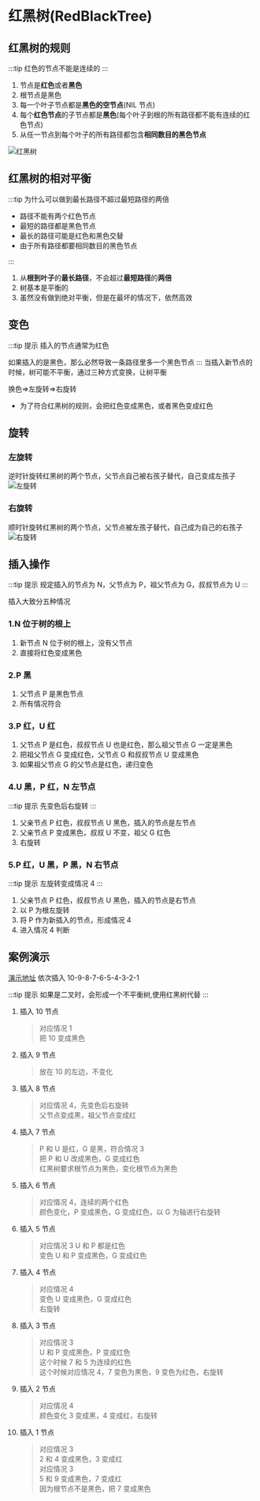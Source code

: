 # 红黑树(RedBlackTree)

## 红黑树的规则

:::tip
红色的节点不能是连续的
:::

1. 节点是**红色**或者**黑色**
2. 根节点是黑色
3. 每一个叶子节点都是**黑色的空节点**(NIL 节点)
4. 每个**红色节点**的子节点都是**黑色**(每个叶子到根的所有路径都不能有连续的红色节点)
5. 从任一节点到每个叶子的所有路径都包含**相同数目的黑色节点**

![红黑树](./red_black_tree_demo.jpg)

## 红黑树的相对平衡

:::tip 为什么可以做到最长路径不超过最短路径的两倍

- 路径不能有两个红色节点
- 最短的路径都是黑色节点
- 最长的路径可能是红色和黑色交替
- 由于所有路径都要相同数目的黑色节点

:::

1. 从**根到叶子**的**最长路径**，不会超过**最短路径**的**两倍**
2. 树基本是平衡的
3. 虽然没有做到绝对平衡，但是在最坏的情况下，依然高效

## 变色

:::tip 提示
插入的节点通常为红色

如果插入的是黑色，那么必然导致一条路径里多一个黑色节点
:::
当插入新节点的时候，树可能不平衡，通过三种方式变换，让树平衡

换色=>左旋转=>右旋转

- 为了符合红黑树的规则，会把红色变成黑色，或者黑色变成红色

## 旋转

### 左旋转

逆时针旋转红黑树的两个节点，父节点自己被右孩子替代，自己变成左孩子
![左旋转](./left.png)

### 右旋转

顺时针旋转红黑树的两个节点，父节点被左孩子替代，自己成为自己的右孩子
![右旋转](./right.png)

## 插入操作

:::tip 提示
规定插入的节点为 N，父节点为 P，祖父节点为 G，叔叔节点为 U
:::

插入大致分五种情况

### 1.N 位于树的根上

1. 新节点 N 位于树的根上，没有父节点
2. 直接将红色变成黑色

### 2.P 黑

1. 父节点 P 是黑色节点
2. 所有情况符合

### 3.P 红，U 红

1. 父节点 P 是红色，叔叔节点 U 也是红色，那么祖父节点 G 一定是黑色
2. 把祖父节点 G 变成红色，父节点 G 和叔叔节点 U 变成黑色
3. 如果祖父节点 G 的父节点是红色，递归变色

### 4.U 黑，P 红，N 左节点

:::tip 提示
先变色后右旋转
:::

1. 父亲节点 P 红色，叔叔节点 U 黑色，插入的节点是左节点
2. 父亲节点 P 变成黑色，叔叔 U 不变，祖父 G 红色
3. 右旋转

### 5.P 红，U 黑，P 黑，N 右节点

:::tip 提示
左旋转变成情况 4
:::

1. 父亲节点 P 红色，叔叔节点 U 黑色，插入的节点是右节点
2. 以 P 为根左旋转
3. 将 P 作为新插入的节点，形成情况 4
4. 进入情况 4 判断

## 案例演示
[演示地址](https://www.cs.usfca.edu/~galles/visualization/RedBlack.html)
依次插入 10-9-8-7-6-5-4-3-2-1

:::tip 提示
如果是二叉时，会形成一个不平衡树,使用红黑树代替
:::

1. 插入 10 节点
   > 对应情况 1  
   > 把 10 变成黑色
2. 插入 9 节点
   > 放在 10 的左边，不变化
3. 插入 8 节点
   > 对应情况 4，先变色后右旋转  
   > 父节点变成黑，祖父节点变成红
4. 插入 7 节点
   > P 和 U 是红，G 是黑，符合情况 3  
   > 把 P 和 U 改成黑色，G 变成红色  
   > 红黑树要求根节点为黑色，变化根节点为黑色
5. 插入 6 节点
   > 对应情况 4，连续的两个红色  
   > 颜色变化，P 变成黑色，G 变成红色，以 G 为轴进行右旋转
6. 插入 5 节点
   > 对应情况 3 U 和 P 都是红色  
   > 变色 U 和 P 变成黑色，G 变成红色
7. 插入 4 节点
   > 对应情况 4  
   > 变色 U 变成黑色，G 变成红色  
   > 右旋转
8. 插入 3 节点
   > 对应情况 3  
   > U 和 P 变成黑色，P 变成红色  
   > 这个时候 7 和 5 为连续的红色  
   > 这个时候对应情况 4，7 变色为黑色，9 变色为红色，右旋转
9. 插入 2 节点
   > 对应情况 4  
   > 颜色变化 3 变成黑，4 变成红，右旋转
10. 插入 1 节点
    > 对应情况 3  
    > 2 和 4 变成黑色，3 变成红  
    > 对应情况 3  
    > 5 和 9 变成黑色，7 变成红  
    > 因为根节点不是黑色，把 7 变成黑色
